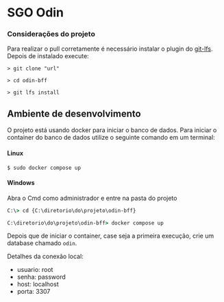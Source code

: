 # SGO Odin


### Considerações do projeto

Para realizar o pull corretamente é necessário instalar o plugin do [git-lfs](https://git-lfs.com/).
Depois de instalado execute:

```shell
> git clone "url"

> cd odin-bff

> git lfs install 
```

## Ambiente de desenvolvimento


O projeto está usando docker para iniciar o banco de dados.
Para iniciar o container do banco de dados utilize o seguinte comando em um terminal:

#### Linux

```shell
$ sudo docker compose up
```

#### Windows

Abra o Cmd como administrador e entre na pasta do projeto

````cmd
C:\> cd {C:\diretorio\do\projeto\odin-bff}

C:\diretorio\do\projeto\odin-bff> docker compose up
````

Depois que  de iniciar o container, case seja a primeira execução, crie um database chamado `odin`.

Detalhes da conexão local:

- usuario: root
- senha: password
- host: localhost
- porta: 3307


